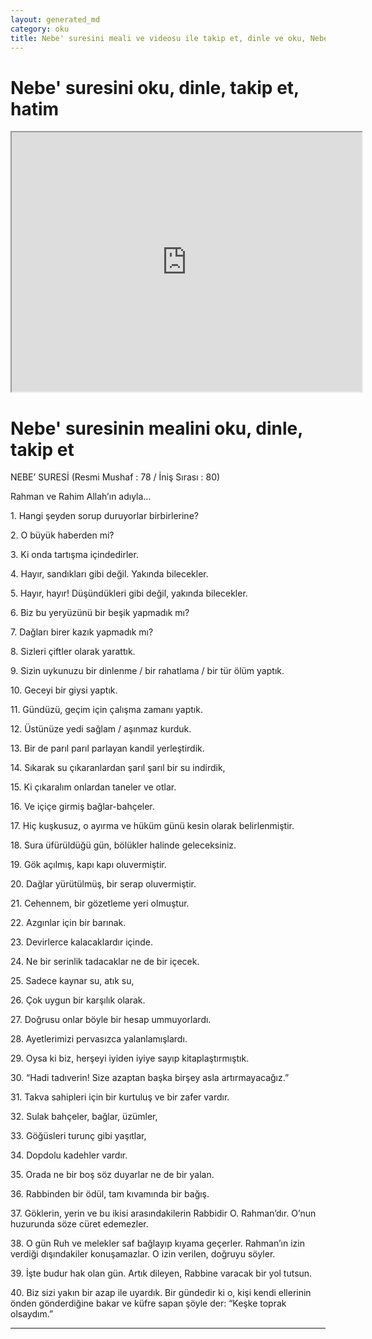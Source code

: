 ```yaml
---
layout: generated_md
category: oku
title: Nebe' suresini meali ve videosu ile takip et, dinle ve oku, Nebe' dinle, Nebe' meali, hatim dinle, hatim yap.
---
```


<div class="container">
  <div class="row">
    <div class="col-lg-12">
      <h1>Nebe' suresini oku, dinle, takip et, hatim</h1>
      <!--<div class="div-youtube-embed">-->
      <div class="">
        <iframe width="560" height="415" src="https://www.youtube.com/embed/">frameborder="0" allowfullscreen></iframe>
      </div>
    </div>
  </div>

  <div class="row">
    <div class="col-lg-12">
      <h1>Nebe' suresinin mealini oku, dinle, takip et</h1>
      <div><p></p><p></p><p>NEBE’ SURESİ (Resmi Mushaf : 78 / İniş Sırası : 80)</p><p>Rahman ve Rahim Allah’ın adıyla…</p><p></p><p></p><p>1. Hangi şeyden sorup duruyorlar birbirlerine?</p><p></p><p></p><p>2. O büyük haberden mi?</p><p></p><p></p><p>3. Ki onda tartışma içindedirler.</p><p></p><p></p><p>4. Hayır, sandıkları gibi değil. Yakında bilecekler.</p><p></p><p></p><p>5. Hayır, hayır! Düşündükleri gibi değil, yakında bilecekler.</p><p></p><p></p><p>6. Biz bu yeryüzünü bir beşik yapmadık mı?</p><p></p><p></p><p>7. Dağları birer kazık yapmadık mı?</p><p></p><p></p><p>8. Sizleri çiftler olarak yarattık.</p><p></p><p></p><p>9. Sizin uykunuzu bir dinlenme / bir rahatlama / bir tür ölüm yaptık.</p><p></p><p></p><p>10. Geceyi bir giysi yaptık.</p><p></p><p></p><p>11. Gündüzü, geçim için çalışma zamanı yaptık.</p><p></p><p></p><p>12. Üstünüze yedi sağlam / aşınmaz kurduk.</p><p></p><p></p><p>13. Bir de parıl parıl parlayan kandil yerleştirdik.</p><p></p><p></p><p>14. Sıkarak su çıkaranlardan şarıl şarıl bir su indirdik,</p><p></p><p></p><p>15. Ki çıkaralım onlardan taneler ve otlar.</p><p></p><p></p><p>16. Ve içiçe girmiş bağlar-bahçeler.</p><p></p><p></p><p>17. Hiç kuşkusuz, o ayırma ve hüküm günü kesin olarak belirlenmiştir.</p><p></p><p></p><p>18. Sura üfürüldüğü gün, bölükler halinde geleceksiniz.</p><p></p><p></p><p>19. Gök açılmış, kapı kapı oluvermiştir.</p><p></p><p></p><p>20. Dağlar yürütülmüş, bir serap oluvermiştir.</p><p></p><p></p><p>21. Cehennem, bir gözetleme yeri olmuştur.</p><p></p><p></p><p>22. Azgınlar için bir barınak.</p><p></p><p></p><p>23. Devirlerce kalacaklardır içinde.</p><p></p><p></p><p>24. Ne bir serinlik tadacaklar ne de bir içecek.</p><p></p><p></p><p>25. Sadece kaynar su, atık su,</p><p></p><p></p><p>26. Çok uygun bir karşılık olarak.</p><p></p><p></p><p>27. Doğrusu onlar böyle bir hesap ummuyorlardı.</p><p></p><p></p><p>28. Ayetlerimizi pervasızca yalanlamışlardı.</p><p></p><p></p><p>29. Oysa ki biz, herşeyi iyiden iyiye sayıp kitaplaştırmıştık.</p><p></p><p></p><p>30. “Hadi tadıverin! Size azaptan başka birşey asla artırmayacağız.”</p><p></p><p></p><p>31. Takva sahipleri için bir kurtuluş ve bir zafer vardır.</p><p></p><p></p><p>32. Sulak bahçeler, bağlar, üzümler,</p><p></p><p></p><p>33. Göğüsleri turunç gibi yaşıtlar,</p><p></p><p></p><p>34. Dopdolu kadehler vardır.</p><p></p><p></p><p>35. Orada ne bir boş söz duyarlar ne de bir yalan.</p><p></p><p></p><p>36. Rabbinden bir ödül, tam kıvamında bir bağış.</p><p></p><p></p><p>37. Göklerin, yerin ve bu ikisi arasındakilerin Rabbidir O. Rahman’dır. O’nun huzurunda söze cüret edemezler.</p><p></p><p></p><p>38. O gün Ruh ve melekler saf bağlayıp kıyama geçerler. Rahman’ın izin verdiği dışındakiler konuşamazlar. O izin verilen, doğruyu söyler.</p><p></p><p></p><p>39. İşte budur hak olan gün. Artık dileyen, Rabbine varacak bir yol tutsun.</p><p></p><p></p><p>40. Biz sizi yakın bir azap ile uyardık. Bir gündedir ki o, kişi kendi ellerinin önden gönderdiğine bakar ve küfre sapan şöyle der: “Keşke toprak olsaydım.”</p><p></p><p></p><p></p><p></p><p></p><p></p><p></p><p></p></div>
    </div>
  </div>
</div>
<hr />